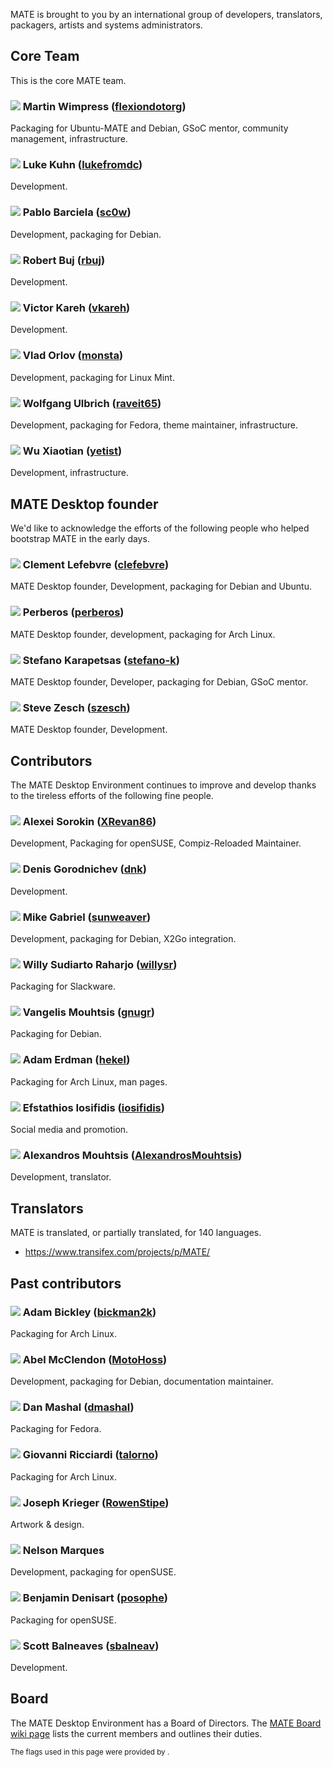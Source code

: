 <!--
.. link:
.. description:
.. tags:
.. date: 2011-12-05 07:25:21
.. title: Team
.. slug: team
-->

MATE is brought to you by an international group of developers,
translators, packagers, artists and systems administrators.

## Core Team

This is the core MATE team.

### ![](/assets/img/flags/32/United%20Kingdom\(Great%20Britain\).png) Martin Wimpress ([flexiondotorg](https://github.com/flexiondotorg))

Packaging for Ubuntu-MATE and Debian, GSoC mentor, community management, infrastructure.

### ![](/assets/img/flags/32/USA.png) Luke Kuhn ([lukefromdc](https://github.com/lukefromdc))

Development.

### ![](/assets/img/flags/32/Galicia.png) Pablo Barciela ([sc0w](https://github.com/sc0w))

Development, packaging for Debian.

### ![](/assets/img/flags/32/Catalonia.png) Robert Buj ([rbuj](https://github.com/rbuj))

Development.

### ![](/assets/img/flags/32/Puerto%20Rico.png) Victor Kareh ([vkareh](https://github.com/vkareh))

Development.

### ![](/assets/img/flags/32/Russian%20Federation.png) Vlad Orlov ([monsta](https://github.com/monsta))

Development, packaging for Linux Mint.

### ![](/assets/img/flags/32/Germany.png) Wolfgang Ulbrich ([raveit65](https://github.com/raveit65))

Development, packaging for Fedora, theme maintainer, infrastructure.

### ![](/assets/img/flags/32/China.png) Wu Xiaotian ([yetist](https://github.com/yetist))

Development, infrastructure.



## MATE Desktop founder

We'd like to acknowledge the efforts of the following people who
helped bootstrap MATE in the early days.

### ![](/assets/img/flags/32/France.png) Clement Lefebvre ([clefebvre](https://github.com/clefebvre))

MATE Desktop founder, Development, packaging for Debian and Ubuntu.

### ![](/assets/img/flags/32/Argentina.png) Perberos ([perberos](https://github.com/perberos))

MATE Desktop founder, development, packaging for Arch Linux.

### ![](/assets/img/flags/32/Italy.png) Stefano Karapetsas ([stefano-k](https://github.com/stefano-k))

MATE Desktop founder, Developer, packaging for Debian, GSoC mentor.

### ![](/assets/img/flags/32/USA.png) Steve Zesch ([szesch](https://github.com/szesch))

MATE Desktop founder, Development.



## Contributors

The MATE Desktop Environment continues to improve and develop thanks
to the tireless efforts of the following fine people.

### ![](/assets/img/flags/32/Russian%20Federation.png) Alexei Sorokin ([XRevan86](https://github.com/XRevan86))

Development, Packaging for openSUSE, Compiz-Reloaded Maintainer.

### ![](/assets/img/flags/32/Russian%20Federation.png) Denis Gorodnichev ([dnk](https://github.com/dnk))

Development.

### ![](/assets/img/flags/32/Germany.png) Mike Gabriel ([sunweaver](https://github.com/sunweaver))

Development, packaging for Debian, X2Go integration.

### ![](/assets/img/flags/32/Indonesia.png) Willy Sudiarto Raharjo ([willysr](https://github.com/willysr))

Packaging for Slackware.

### ![](/assets/img/flags/32/Greece.png) Vangelis Mouhtsis ([gnugr](https://github.com/gnugr))

Packaging for Debian.

### ![](/assets/img/flags/32/USA.png) Adam Erdman ([hekel](https://github.com/hekel))

Packaging for Arch Linux, man pages.

### ![](/assets/img/flags/32/Greece.png) Efstathios Iosifidis ([iosifidis](https://github.com/iosifidis))

Social media and promotion.

### ![](/assets/img/flags/32/Greece.png) Alexandros Mouhtsis ([AlexandrosMouhtsis](https://github.com/AlexandrosMouhtsis))

Development, translator.



## Translators

MATE is translated, or partially translated, for 140 languages.

  * <https://www.transifex.com/projects/p/MATE/>



## Past contributors

### ![](/assets/img/flags/32/USA.png) Adam Bickley ([bickman2k](https://github.com/bickman2k))

Packaging for Arch Linux.

### ![](/assets/img/flags/32/USA.png) Abel McClendon ([MotoHoss](https://github.com/MotoHoss))

Development, packaging for Debian, documentation maintainer.

### ![](/assets/img/flags/32/USA.png) Dan Mashal ([dmashal](https://github.com/dmashal))

Packaging for Fedora.

### ![](/assets/img/flags/32/Italy.png) Giovanni Ricciardi ([talorno](https://github.com/talorno))

Packaging for Arch Linux.

### ![](/assets/img/flags/32/USA.png) Joseph Krieger ([RowenStipe](https://github.com/RowenStipe))

Artwork & design.

### ![](/assets/img/flags/32/Portugal.png) Nelson Marques

Development, packaging for openSUSE.

### ![](/assets/img/flags/32/France.png) Benjamin Denisart ([posophe](https://github.com/posophe))

Packaging for openSUSE.

### ![](/assets/img/flags/32/Canada.png) Scott Balneaves ([sbalneav](https://github.com/sbalneav))

Development.



## Board

The MATE Desktop Environment has a Board of Directors. The
[MATE Board wiki page](http://wiki.mate-desktop.com/board)
lists the current members and outlines their duties.

<small>
The flags used in this page were provided by <http://www.icondrawer.com>.
</small>
